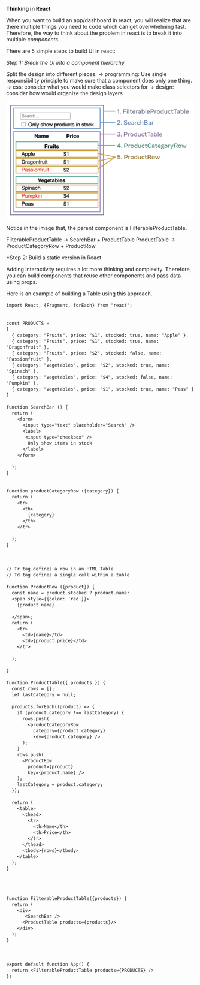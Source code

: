 **Thinking in React**


When you want to build an app/dashboard in react, you will realize that are there multiple things you need to code which can get overwhelming fast. 
Therefore, the way to think about the problem in react is to break it into multiple *components*. 

There are 5 simple steps to build UI in react:

*Step 1: Break the UI into a component hierarchy*

Split the design into different pieces. 
-> programming: Use single responsibility principle to make sure that a component does only one thing. 
-> css: consider what you would make class selectors for 
-> design: consider how would organize the design layers

![alt text](image-1.png)

Notice in the image that, the parent component is FilterableProductTable. 

FilterableProductTable -> SearchBar + ProductTable 
ProductTable -> ProductCategoryRow + ProductRow

*Step 2: Build a static version in React 

Adding interactivity requires a lot more thinking and complexity. Therefore, you can build components that reuse other components
and pass data using props. 

Here is an example of building a Table using this approach. 

```
import React, {Fragment, forEach} from "react";


const PRODUCTS = 
[
  { category: "Fruits", price: "$1", stocked: true, name: "Apple" },
  { category: "Fruits", price: "$1", stocked: true, name: "Dragonfruit" },
  { category: "Fruits", price: "$2", stocked: false, name: "Passionfruit" },
  { category: "Vegetables", price: "$2", stocked: true, name: "Spinach" },
  { category: "Vegetables", price: "$4", stocked: false, name: "Pumpkin" },
  { category: "Vegetables", price: "$1", stocked: true, name: "Peas" }
]

function SearchBar () {
  return (
    <form>
      <input type="text" placeholder="Search" />
      <label> 
       <input type="checkbox" />
        Only show items in stock
      </label>
    </form>
    
  ); 
}


function productCategoryRow ({category}) {
  return (
    <tr>
      <th>
        {category}
      </th>
    </tr>

  ); 
}



// Tr tag defines a row in an HTML Table
// Td tag defines a single cell within a table 

function ProductRow ({product}) {
  const name = product.stocked ? product.name: 
  <span style={{color: 'red'}}>
    {product.name}

  </span>; 
  return (
    <tr>
      <td>{name}</td>
      <td>{product.price}</td>
    </tr>

  ); 

}

function ProductTable({ products }) {
  const rows = [];
  let lastCategory = null;

  products.forEach((product) => {
    if (product.category !== lastCategory) {
      rows.push(
        <productCategoryRow
          category={product.category}
          key={product.category} />
      );
    }
    rows.push(
      <ProductRow
        product={product}
        key={product.name} />
    );
    lastCategory = product.category;
  });

  return (
    <table>
      <thead>
        <tr>
          <th>Name</th>
          <th>Price</th>
        </tr>
      </thead>
      <tbody>{rows}</tbody>
    </table>
  );
}




function FilterableProductTable({products}) {
  return (
    <div>
       <SearchBar />
      <ProductTable products={products}/>
    </div>
  ); 
}



export default function App() {
  return <FilterableProductTable products={PRODUCTS} />
}; 


```





